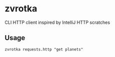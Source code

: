# zvrotka
CLI HTTP client inspired by IntelliJ HTTP scratches 

## Usage
```
zvrotka requests.http "get planets"
```